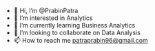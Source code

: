 - 👋 Hi, I’m @PrabinPatra
- 👀 I’m interested in Analytics
- 🌱 I’m currently learning Business Analytics
- 💞️ I’m looking to collaborate on Data Analysis
- 📫 How to reach me patraprabin96@gmail.com

<!---
PrabinPatra/PrabinPatra is a ✨ special ✨ repository because its `README.md` (this file) appears on your GitHub profile.
You can click the Preview link to take a look at your changes.
--->
